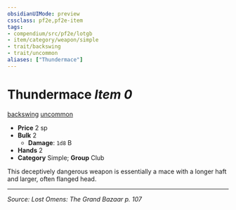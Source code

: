 ```yaml
---
obsidianUIMode: preview
cssclass: pf2e,pf2e-item
tags:
- compendium/src/pf2e/lotgb
- item/category/weapon/simple
- trait/backswing
- trait/uncommon
aliases: ["Thundermace"]
---
```

# Thundermace *Item 0*  
[backswing](backswing.md "Backswing Weapon Trait")  [uncommon](uncommon.md "Uncommon Rarity Trait")  

- **Price** 2 sp
- **Bulk** 2
  - **Damage**: `1d8` B
- **Hands** 2
- **Category** Simple; **Group** Club 

This deceptively dangerous weapon is essentially a mace with a longer haft and larger, often flanged head.


---
*Source: Lost Omens: The Grand Bazaar p. 107*